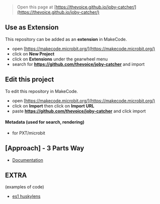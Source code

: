 
> Open this page at [https://thevoice.github.io/joby-catcher/](https://thevoice.github.io/joby-catcher/)

## Use as Extension

This repository can be added as an **extension** in MakeCode.

* open [https://makecode.microbit.org/](https://makecode.microbit.org/)
* click on **New Project**
* click on **Extensions** under the gearwheel menu
* search for **https://github.com/thevoice/joby-catcher** and import

## Edit this project

To edit this repository in MakeCode.

* open [https://makecode.microbit.org/](https://makecode.microbit.org/)
* click on **Import** then click on **Import URL**
* paste **https://github.com/thevoice/joby-catcher** and click import

#### Metadata (used for search, rendering)

* for PXT/microbit
<script src="https://makecode.com/gh-pages-embed.js"></script><script>makeCodeRender("{{ site.makecode.home_url }}", "{{ site.github.owner_name }}/{{ site.github.repository_name }}");</script>



## [Approach] - 3 Parts Way 

* [Documentation](DOC/README.md)


## EXTRA

(examples of code)
* [es1 huskylens](EXTRA/main.py)


